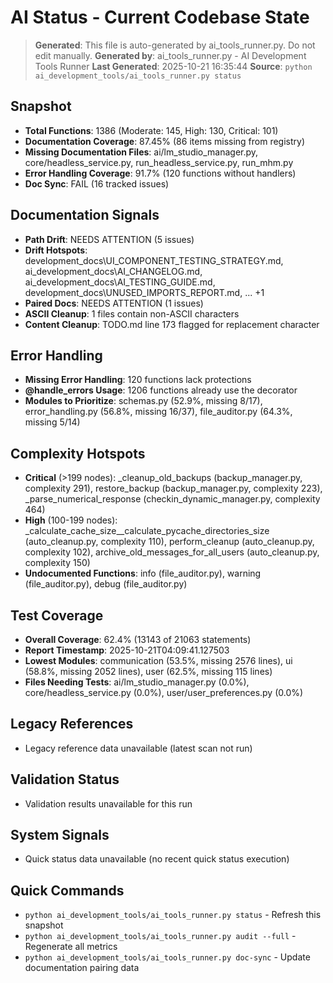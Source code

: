 # AI Status - Current Codebase State

> **Generated**: This file is auto-generated by ai_tools_runner.py. Do not edit manually.
> **Generated by**: ai_tools_runner.py - AI Development Tools Runner
> **Last Generated**: 2025-10-21 16:35:44
> **Source**: `python ai_development_tools/ai_tools_runner.py status`

## Snapshot
- **Total Functions**: 1386 (Moderate: 145, High: 130, Critical: 101)
- **Documentation Coverage**: 87.45% (86 items missing from registry)
- **Missing Documentation Files**: ai/lm_studio_manager.py, core/headless_service.py, run_headless_service.py, run_mhm.py
- **Error Handling Coverage**: 91.7% (120 functions without handlers)
- **Doc Sync**: FAIL (16 tracked issues)

## Documentation Signals
- **Path Drift**: NEEDS ATTENTION (5 issues)
- **Drift Hotspots**: development_docs\UI_COMPONENT_TESTING_STRATEGY.md, ai_development_docs\AI_CHANGELOG.md, ai_development_docs\AI_TESTING_GUIDE.md, development_docs\UNUSED_IMPORTS_REPORT.md, ... +1
- **Paired Docs**: NEEDS ATTENTION (1 issues)
- **ASCII Cleanup**: 1 files contain non-ASCII characters
- **Content Cleanup**: TODO.md line 173 flagged for replacement character

## Error Handling
- **Missing Error Handling**: 120 functions lack protections
- **@handle_errors Usage**: 1206 functions already use the decorator
- **Modules to Prioritize**: schemas.py (52.9%, missing 8/17), error_handling.py (56.8%, missing 16/37), file_auditor.py (64.3%, missing 5/14)

## Complexity Hotspots
- **Critical** (>199 nodes): _cleanup_old_backups (backup_manager.py, complexity 291), restore_backup (backup_manager.py, complexity 223), _parse_numerical_response (checkin_dynamic_manager.py, complexity 464)
- **High** (100-199 nodes): _calculate_cache_size__calculate_pycache_directories_size (auto_cleanup.py, complexity 110), perform_cleanup (auto_cleanup.py, complexity 102), archive_old_messages_for_all_users (auto_cleanup.py, complexity 150)
- **Undocumented Functions**: info (file_auditor.py), warning (file_auditor.py), debug (file_auditor.py)

## Test Coverage
- **Overall Coverage**: 62.4% (13143 of 21063 statements)
- **Report Timestamp**: 2025-10-21T04:09:41.127503
- **Lowest Modules**: communication (53.5%, missing 2576 lines), ui (58.8%, missing 2052 lines), user (62.5%, missing 115 lines)
- **Files Needing Tests**: ai/lm_studio_manager.py (0.0%), core/headless_service.py (0.0%), user/user_preferences.py (0.0%)

## Legacy References
- Legacy reference data unavailable (latest scan not run)

## Validation Status
- Validation results unavailable for this run

## System Signals
- Quick status data unavailable (no recent quick status execution)

## Quick Commands
- `python ai_development_tools/ai_tools_runner.py status` - Refresh this snapshot
- `python ai_development_tools/ai_tools_runner.py audit --full` - Regenerate all metrics
- `python ai_development_tools/ai_tools_runner.py doc-sync` - Update documentation pairing data
